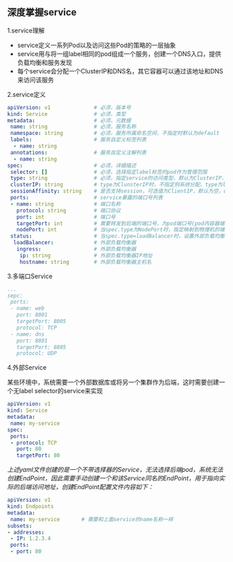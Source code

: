 ## 深度掌握service

1.service理解

 - service定义一系列Pod以及访问这些Pod的策略的一层抽象
 - service用与将一组label相同的pod组成一个服务，创建一个DNS入口，提供负载均衡和服务发现
 - 每个service会分配一个ClusterIP和DNS名，其它容器可以通过该地址和DNS来访问该服务

2.service定义

```yaml
apiVersion: v1              # 必须，版本号
kind: Service               # 必须，类型
metadata:                   # 必须，元数据
 name: string               # 必须，服务名称
 namespace: string          # 必须，服务所属命名空间，不指定时默认为default
 labels:                    # 服务自定义标签列表
  - name: string
 annotations:               # 服务自定义注解列表
  - name: string
spec:                       # 必须，详细描述
 selector: []               # 必须，选择指定label标签的pod作为管理范围
 type: string               # 必须，指定service的访问类型，默认为ClusterIP，还有NodePort、loadBalancer两种方式
 clusterIP: string          # type为ClunsterIP时，不指定则系统分配，type为loadBalancer时，需制定
 sessionAffinity: string    # 是否支持session，可选值为ClientIP，默认为空，clientIP表示将同一个客户端的访问请求都转发到同一个pod
 ports:                     # service暴露的端口号列表
 - name: string             # 端口名称
   protocol: string         # 端口协议
   port: int                # 端口号
   targetPort: int          # 需要转发到后端的端口号，为pod端口号(pod内容器端口号)，将Service port端口号的请求转发到pod的targetPort端口号
   nodePort: int            # 当spec.type为NodePort时，指定映射到物理机的端口号
 status:                    # 当spec.type=loadBalancer时，设置外部负载均衡器的地址，用于公有云环境
  loadBalancer:             # 外部负载均衡器
   ingress:                 # 外部负载均衡器
    ip: string              # 外部负载均衡器IP地址
    hostname: string        # 外部负载均衡器主机名
```

3.多端口Service

```yaml
...
sepc:
 ports:
 - name: web
   port: 8001
   targetPort: 8005
   protocol: TCP
 - name: dns
   port: 8801
   targetPort: 8805
   protocol: UDP
```

4.外部Service

某些环境中，系统需要一个外部数据库或将另一个集群作为后端，这时需要创建一个无label selector的service来实现

```yaml
apiVersion: v1
kind: Service
metadata:
 name: my-service
spec:
 ports:
 - protocol: TCP
   port: 80
   targetPort: 80
```

*上述yaml文件创建的是一个不带选择器的Service，无法选择后端pod，系统无法创建EndPoint，因此需要手动创建一个和该Service同名的EndPoint，用于指向实际的后端访问地址，创建EndPoint配置文件内容如下：*

```yaml
apiVersion: v1
kind: Endpoints
metadata:
 name: my-service       # 需要和上面service的name名称一样
subsets:
- addresses:
 - IP: 1.2.3.4
 ports:
 - port: 80
```